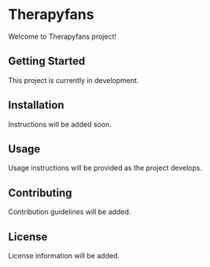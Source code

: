 # Therapyfans

Welcome to Therapyfans project!

## Getting Started

This project is currently in development.

## Installation

Instructions will be added soon.

## Usage

Usage instructions will be provided as the project develops.

## Contributing

Contribution guidelines will be added.

## License

License information will be added.